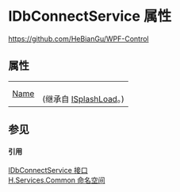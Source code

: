 # IDbConnectService 属性
https://github.com/HeBianGu/WPF-Control



## 属性
<table>
<tr>
<td><a href="0db8fede-529c-3c1d-7bba-cea37d1133d6">Name</a></td>
<td><br />(继承自 <a href="c2944c70-4b38-02ed-ec2c-d05361d2bc6f">ISplashLoad</a>。)</td></tr>
</table>

## 参见


#### 引用
<a href="55773de2-1da2-770e-aa5e-857eccb70805">IDbConnectService 接口</a>  
<a href="b9cdd84f-6623-a51a-f53b-465103ced202">H.Services.Common 命名空间</a>  
